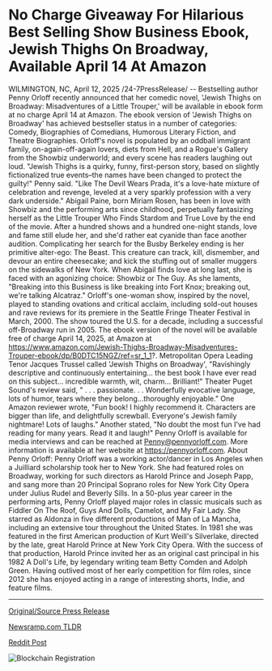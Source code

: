 # No Charge Giveaway For Hilarious Best Selling Show Business Ebook, Jewish Thighs On Broadway, Available April 14 At Amazon

WILMINGTON, NC, April 12, 2025 /24-7PressRelease/ -- Bestselling author Penny Orloff recently announced that her comedic novel, 'Jewish Thighs on Broadway: Misadventures of a Little Trouper,' will be available in ebook form at no charge April 14 at Amazon.  The ebook version of 'Jewish Thighs on Broadway' has achieved bestseller status in a number of categories: Comedy, Biographies of Comedians, Humorous Literary Fiction, and Theatre Biographies.  Orloff's novel is populated by an oddball immigrant family, on-again-off-again lovers, diets from Hell, and a Rogue's Gallery from the Showbiz underworld; and every scene has readers laughing out loud.  "Jewish Thighs is a quirky, funny, first-person story, based on slightly fictionalized true events–the names have been changed to protect the guilty!" Penny said. "Like The Devil Wears Prada, it's a love-hate mixture of celebration and revenge, leveled at a very sparkly profession with a very dark underside."  Abigail Paine, born Miriam Rosen, has been in love with Showbiz and the performing arts since childhood, perpetually fantasizing herself as the Little Trouper Who Finds Stardom and True Love by the end of the movie. After a hundred shows and a hundred one-night stands, love and fame still elude her, and she'd rather eat cyanide than face another audition. Complicating her search for the Busby Berkeley ending is her primitive alter-ego: The Beast. This creature can track, kill, dismember, and devour an entire cheesecake; and kick the stuffing out of smaller muggers on the sidewalks of New York. When Abigail finds love at long last, she is faced with an agonizing choice: Showbiz or The Guy. As she laments, "Breaking into this Business is like breaking into Fort Knox; breaking out, we're talking Alcatraz."  Orloff's one-woman show, inspired by the novel, played to standing ovations and critical acclaim, including sold-out houses and rave reviews for its premiere in the Seattle Fringe Theater Festival in March, 2000. The show toured the U.S. for a decade, including a successful off-Broadway run in 2005.  The ebook version of the novel will be available free of charge April 14, 2025, at Amazon at https://www.amazon.com/Jewish-Thighs-Broadway-Misadventures-Trouper-ebook/dp/B0DTC15NGZ/ref=sr_1_1?.  Metropolitan Opera Leading Tenor Jacques Trussel called 'Jewish Thighs on Broadway', "Ravishingly descriptive and continuously entertaining... the best book I have ever read on this subject... incredible warmth, wit, charm... Brilliant!"  Theater Puget Sound's review said, " . . . passionate. . . Wonderfully evocative language, lots of humor, tears where they belong...thoroughly enjoyable."  One Amazon reviewer wrote, "Fun book! I highly recommend it. Characters are bigger than life, and delightfully screwball. Everyone's Jewish family nightmare! Lots of laughs." Another stated, "No doubt the most fun I've had reading for many years. Read it and laugh!"  Penny Orloff is available for media interviews and can be reached at Penny@pennyorloff.com. More information is available at her website at https://pennyorloff.com.  About Penny Orloff:  Penny Orloff was a working actor/dancer in Los Angeles when a Juilliard scholarship took her to New York. She had featured roles on Broadway, working for such directors as Harold Prince and Joseph Papp, and sang more than 20 Principal Soprano roles for New York City Opera under Julius Rudel and Beverly Sills. In a 50-plus year career in the performing arts, Penny Orloff played major roles in classic musicals such as Fiddler On The Roof, Guys And Dolls, Camelot, and My Fair Lady. She starred as Aldonza in five different productions of Man of La Mancha, including an extensive tour throughout the United States. In 1981 she was featured in the first American production of Kurt Weill's Silverlake, directed by the late, great Harold Prince at New York City Opera. With the success of that production, Harold Prince invited her as an original cast principal in his 1982 A Doll's Life, by legendary writing team Betty Comden and Adolph Green. Having outlived most of her early competition for film roles, since 2012 she has enjoyed acting in a range of interesting shorts, Indie, and feature films. 

---

[Original/Source Press Release](https://www.24-7pressrelease.com/press-release/521705/no-charge-giveaway-for-hilarious-best-selling-show-business-ebook-jewish-thighs-on-broadway-available-april-14-at-amazon)
                    

[Newsramp.com TLDR](https://newsramp.com/curated-news/bestselling-author-penny-orloff-offers-jewish-thighs-on-broadway-as-free-ebook-on-amazon/43177e9802718d1867c36227d626ef9d) 

 



[Reddit Post](https://www.reddit.com/r/Lifestyle_Culture/comments/1jxbp7c/bestselling_author_penny_orloff_offers_jewish/) 



![Blockchain Registration](https://cdn.newsramp.app/24-7PressRelease/qrcode/254/12/vastCF4S.webp)